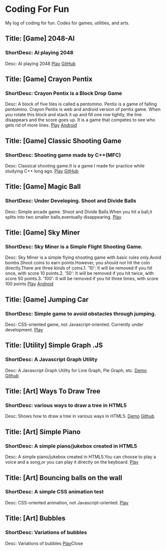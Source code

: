 # Coding For Fun
My log of coding for fun. Codes for games, utilities, and arts.


## Title: [Game] 2048-AI
### ShortDesc: AI playing 2048
 Desc: AI playing 2048
 <a href="https://truemaxdh.github.io/2048-AI/">Play</a>
 <a href="https://github.com/truemaxdh/2048-AI">GitHub</a>

## Title: [Game] Crayon Pentix
### ShortDesc: Crayon Pentix is a Block Drop Game
 Desc: A block of five tiles is called a pentomino. Pentix is a game of falling pentomino. Crayon Pentix is web and android version of pentix game. When you rotate this block and stack it up and fill one row tightly, the line disappears and the score goes up. It is a game that competes to see who gets rid of more lines.
 <a href="https://truemaxdh.github.io/EnjoyCoding/game_pentix/www/">Play</a>
 <a href="https://play.google.com/store/apps/details?id=com.pgmaru.SimplePentix">Android</a>

## Title: [Game] Classic Shooting Game
### ShortDesc: Shooting game made by C++(MFC)
 Desc: Classical shooting game.It is a game I made for practice while studying C++ long ago.
 <a href="https://github.com/truemaxdh/MFC_ShootingGame/blob/master/Release/ShootingGame.exe?raw=true">Play</a>
 <a href="https://github.com/truemaxdh/MFC_ShootingGame/">GitHub</a>

## Title: [Game] Magic Ball
### ShortDesc: Under Developing. Shoot and Divide Balls
 Desc: Simple arcade game. Shoot and Divide Balls.When you hit a ball,it splits into two smaller balls,eventually disappearing.
 <a href="https://truemaxdh.github.io/EnjoyCoding/game_magic_bouncing_ball/">Play</a>

## Title: [Game] Sky Miner
### ShortDesc: Sky Miner is a Simple Flight Shooting Game.
 Desc: Sky Miner is a simple flying shooting game with basic rules only.Avoid bombs.Shoot coins to earn points.However, you should not hit the coin directly.There are three kinds of coins.1. '10': It will be removed if you hit once, with score 10 points.2. '50': It will be removed if you hit twice, with score 50 points.3. '100': It will be removed if you hit three times, with score 100 points
 <a href="https://truemaxdh.github.io/EnjoyCoding/game_shooting/www/">Play</a>
 <a href="https://play.google.com/store/apps/details?id=com.pgmaru.ShootingDream">Android</a>

## Title: [Game] Jumping Car
### ShortDesc: Simple game to avoid obstacles through jumping.
 Desc: CSS-oriented game, not Javascript-oriented. Currently under development.
 <a href="https://truemaxdh.github.io/EnjoyCoding/game_hscroll_car/">Play</a>

## Title: [Utility] Simple Graph .JS
### ShortDesc: A Javascript Graph Utility
 Desc: A Javascript Graph Utility for Line Graph, Pie Graph, etc.
 <a href="https://truemaxdh.github.io/simpleGraph.js/">Demo</a>
 <a href="https://github.com/truemaxdh/simpleGraph.js">Github</a>

## Title: [Art] Ways To Draw Tree
### ShortDesc: various ways to draw a tree in HTML5
 Desc: Shows how to draw a tree in various ways in HTML5.
 <a href="https://truemaxdh.github.io/WaysToDrawTree/">Demo</a>
 <a href="https://github.com/truemaxdh/WaysToDrawTree">Github</a>

## Title: [Art] Simple Piano
### ShortDesc: A simple piano/jukebox created in HTML5
 Desc: A simple piano/jukebox created in HTML5.You can choose to play a voice and a song,or you can play it directly on the keyboard.
 <a href="https://truemaxdh.github.io/SimplePiano/">Play</a>

## Title: [Art] Bouncing balls on the wall
### ShortDesc: A simple CSS animation test
 Desc: CSS-oriented animation, not Javascript-oriented.
 <a href="https://truemaxdh.github.io/EnjoyCoding/lab_straight-bouncing_balls/">Play</a>

## Title: [Art] Bubbles
### ShortDesc: Variations of bubbles
 Desc: Variations of bubbles
 <a href="https://truemaxdh.github.io/Bubbles/">Play</a></li><a onclick="showStaticCont();">Close</a></ul>
